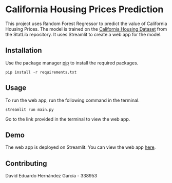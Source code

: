 # California Housing Prices Prediction 
This project uses Random Forest Regressor to predict the value of California Housing Prices. The model is trained on the [California Housing Dataset](https://raw.githubusercontent.com/ageron/handson-ml2/master/) from the StatLib repository. It uses Streamlit to create a web app for the model.

## Installation
Use the package manager [pip](https://pip.pypa.io/en/stable/) to install the required packages.

```pip install -r requirements.txt ```

## Usage
To run the web app, run the following command in the terminal.

```streamlit run main.py ``` 

Go to the link provided in the terminal to view the web app.

## Demo
The web app is deployed on Streamlit. You can view the web app [here](https://davidhdezg-housing-value-prediction-main-883ijd.streamlit.app).


## Contributing
David Eduardo Hernández García - 338953




